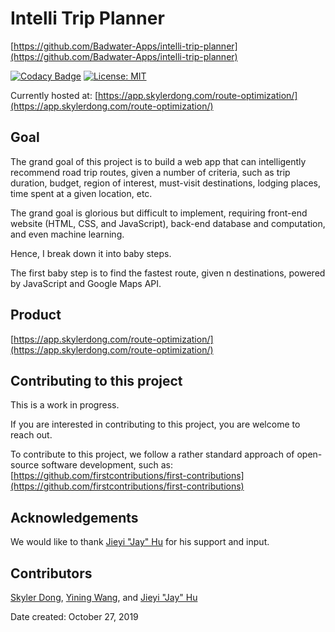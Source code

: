 # Intelli Trip Planner

[https://github.com/Badwater-Apps/intelli-trip-planner](https://github.com/Badwater-Apps/intelli-trip-planner)

[![Codacy Badge](https://api.codacy.com/project/badge/Grade/757e202e36674482ba14d67945da652e)](https://www.codacy.com/gh/Badwater-Apps/intelli-trip-planner?utm_source=github.com&amp;utm_medium=referral&amp;utm_content=Badwater-Apps/intelli-trip-planner&amp;utm_campaign=Badge_Grade)
[![License: MIT](https://img.shields.io/badge/License-MIT-yellow.svg)](https://opensource.org/licenses/MIT)

Currently hosted at:
[https://app.skylerdong.com/route-optimization/](https://app.skylerdong.com/route-optimization/)

## Goal

The grand goal of this project is to build a web app that can intelligently recommend road trip routes, given a number of criteria, such as trip duration, budget, region of interest, must-visit destinations, lodging places, time spent at a given location, etc.

The grand goal is glorious but difficult to implement, requiring front-end website (HTML, CSS, and JavaScript), back-end database and computation, and even machine learning.

Hence, I break down it into baby steps.

The first baby step is to find the fastest route, given n destinations, powered by JavaScript and Google Maps API.

## Product

[https://app.skylerdong.com/route-optimization/](https://app.skylerdong.com/route-optimization/)

## Contributing to this project

This is a work in progress.

If you are interested in contributing to this project, you are welcome to reach out.

To contribute to this project, we follow a rather standard approach of open-source software development, such as:
[https://github.com/firstcontributions/first-contributions](https://github.com/firstcontributions/first-contributions)

## Acknowledgements

We would like to thank [Jieyi "Jay" Hu](https://github.com/bgjehu) for his support and input.

## Contributors

[Skyler Dong](https://github.com/dongskyler), [Yining Wang](https://github.com/yiningwoof), and [Jieyi "Jay" Hu](https://github.com/bgjehu)

Date created: October 27, 2019
